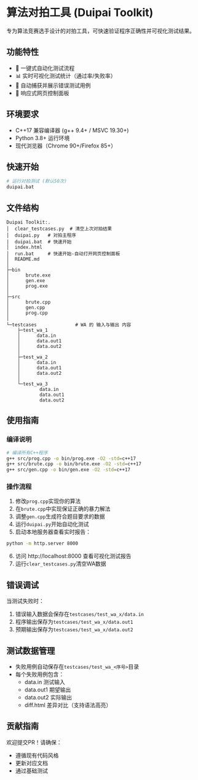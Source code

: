 # 算法对拍工具 (Duipai Toolkit)

专为算法竞赛选手设计的对拍工具，可快速验证程序正确性并可视化测试结果。

## 功能特性
- 🚀 一键式自动化测试流程
- 📊 实时可视化测试统计（通过率/失败率）
- 🐛 自动捕获并展示错误测试用例
- 📱 响应式网页控制面板

## 环境要求
- C++17 兼容编译器 (g++ 9.4+ / MSVC 19.30+)
- Python 3.8+ 运行环境
- 现代浏览器（Chrome 90+/Firefox 85+）

## 快速开始
```bash
# 运行对拍测试 (默认50次)
duipai.bat
```

## 文件结构
```
Duipai Toolkit:.
│  clear_testcases.py  # 清空上次对拍结果
│  duipai.py   # 对拍主程序
|  duipai.bat  # 快速开始
│  index.html
│  run.bat     # 快速开始-自动打开网页控制面板
│  README.md
│  
├─bin
│      brute.exe
│      gen.exe
│      prog.exe
│      
├─src
│      brute.cpp
│      gen.cpp
│      prog.cpp
│
└─testcases              # WA 的 输入与输出 内容
    ├─test_wa_1
    │      data.in
    │      data.out1
    │      data.out2
    │
    ├─test_wa_2
    │      data.in
    │      data.out1
    │      data.out2
    │
    └─test_wa_3
            data.in
            data.out1
            data.out2
```

## 使用指南
### 编译说明
```bash
# 编译所有C++程序
g++ src/prog.cpp -o bin/prog.exe -O2 -std=c++17
g++ src/brute.cpp -o bin/brute.exe -O2 -std=c++17
g++ src/gen.cpp -o bin/gen.exe -O2 -std=c++17
```

### 操作流程
1. 修改`prog.cpp`实现你的算法
2. 在`brute.cpp`中实现保证正确的暴力解法
3. 调整`gen.cpp`生成符合题目要求的数据
4. 运行`duipai.py`开始自动化测试
5. 启动本地服务器查看实时报告：
```bash
python -m http.server 8000
```
6. 访问 http://localhost:8000 查看可视化测试报告
7. 运行`clear_testcases.py`清空WA数据

## 错误调试
当测试失败时：
1. 错误输入数据会保存在`testcases/test_wa_x/data.in`
2. 程序输出保存为`testcases/test_wa_x/data.out1`
3. 预期输出保存为`testcases/test_wa_x/data.out2`

## 测试数据管理
- 失败用例自动保存在`testcases/test_wa_<序号>`目录
- 每个失败用例包含：
  - data.in 测试输入
  - data.out1 期望输出
  - data.out2 实际输出
  - diff.html 差异对比（支持语法高亮）

## 贡献指南
欢迎提交PR！请确保：
- 遵循现有代码风格
- 更新对应文档
- 通过基础测试